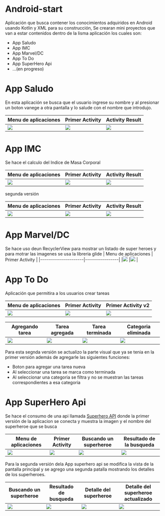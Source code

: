 # Android-start
Aplicación que busca contener los conocimientos adquiridos en Android usando Kotlin y XML para su construcción,
Se crearan mini proyectos que van a estar contenidos dentro de la lisma aplicación los cuales son:
 - App Saludo
 - App IMC
 - App Marvel/DC
 - App To Do
 - App SuperHero Api
 - ...(en progreso)
 
 # App Saludo
 En esta aplicación se busca que el usuario ingrese su nombre y al presionar un boton vanege a otra pantalla
 y lo salude con el nombre que introdujo.
 
 | Menu de aplicaciones | Primer Activity | Activity Result  |
 |----------------------|-----------------|------------------|
 |![](https://acortar.link/XyB6Tp) |![](https://acortar.link/r3B4YA)  |![](https://acortar.link/WfYfEW) |


# App IMC
Se hace el calculo del Indice de Masa Corporal

| Menu de aplicaciones | Primer Activity | Activity Result  |
|----------------------|-----------------|------------------|
|![](https://acortar.link/bK8y3t) |![](https://acortar.link/xWZvrO)  |![](https://acortar.link/xgYCsM) |

segunda versión

| Menu de aplicaciones | Primer Activity | Activity Result  |
|----------------------|-----------------|------------------|
|![](https://acortar.link/bK8y3t) |![](https://acortar.link/6TTMmW)  |![](https://acortar.link/q68EUM) |

# App Marvel/DC
Se hace uso deun RecyclerView para mostrar un listado de super heroes y para motrar las imagenes se usa la libreria glide
| Menu de aplicaciones | Primer Activity |
|----------------------|-----------------|
|![](https://acortar.link/AySW37) |![](https://acortar.link/1l6cpx)  |

# App To Do
Aplicación que permitira a los usuarios crear tareas 

| Menu de aplicaciones | Primer Activity | Primer Activity v2|
|----------------------|-----------------|-------------------|
|![](https://firebasestorage.googleapis.com/v0/b/repo-caeae.appspot.com/o/android-master%2FToDo%2FScreenshot_20230124-185311_Android%20Master.jpg?alt=media&token=e144c081-4512-4b17-85be-57f531b61d13) |![](https://acortar.link/cf9iRd)  |![](https://acortar.link/WxWvH2)

| Agregando tarea | Tarea agregada |Tarea terminada|Categoria eliminada|
|----------------------|-----------------|---------|-------------------|
|![](https://acortar.link/Z1m7ha) |![](https://acortar.link/CCDQI9)  |![](https://acortar.link/5yB73J)|![](https://acortar.link/t54y1Y)|


Para esta segnda versión se actualizo la parte visual que ya se tenia en la primer versión además de agregarle las siguientes funciones:
- Boton para agregar una tarea nueva
- Al seleccionar una tarea se marca como terminada
- Al seleccionar una categoria se filtra y no se muestran las tareas correspondientes a esa categoria

# App SuperHero Api
Se hace el consumo de una api llamada [Superhero API](https://superheroapi.com/) donde la primer versión de la aplicacion se conecta
y muestra la imagen y el nombre del superheroe que se busca

| Menu de aplicaciones | Primer Activity |Buscando un superheroe | Resultado de la busqueda|
|----------------------|-----------------|-----------------------|-------------------------|
|![](https://acortar.link/SIlBh1) |![](https://firebasestorage.googleapis.com/v0/b/repo-caeae.appspot.com/o/shapi%2FScreenshot_20230211-184848_Android%20Master.jpg?alt=media&token=a40bede1-7943-40cc-ad80-f3da1d8e7ff0)  |![](https://firebasestorage.googleapis.com/v0/b/repo-caeae.appspot.com/o/shapi%2FScreenshot_20230211-184900_Android%20Master.jpg?alt=media&token=44dd3c99-d0f0-4922-85fa-c14d3873dcf2) |![](https://acortar.link/dciQ7f) |

Para la segunda versión dela App superhero api se modifica la vista de la pantalla principal y se agrego una segunda patalla mostrando los detalles de los superheroes.

|Buscando un superheroe| Resultado de busqueda | Detalle del superheroe |Detalle del superheroe actualizado |
|-----------------------|----------------------|-----------------|-----------------------------------------|
|![](https://acortar.link/jJR7qr) |![](https://acortar.link/OqyA2g)| ![](https://acortar.link/6wuaD6)|![](https://acortar.link/F2MlU9) |
